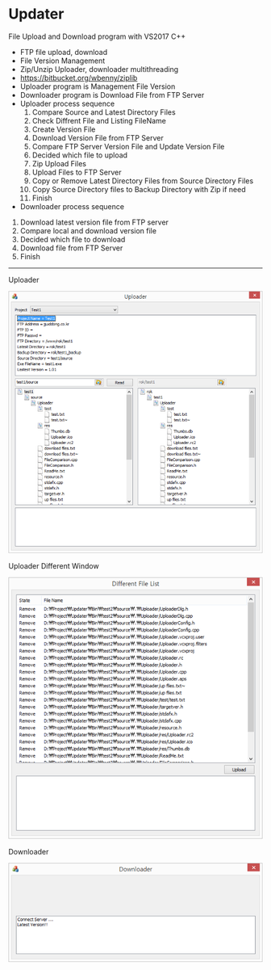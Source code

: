 # Updater
File Upload and Download program with VS2017 C++
- FTP file upload, download
- File Version Management
- Zip/Unzip Uploader, downloader multithreading
 - https://bitbucket.org/wbenny/ziplib
- Uploader program is Management File Version
- Downloader program is Download File from FTP Server
- Uploader process sequence
  1. Compare Source and Latest Directory Files
  2. Check Diffrent File and Listing FileName
  3. Create Version File
  4. Download Version File from FTP Server
  5. Compare FTP Server Version File and Update Version File
  6. Decided which file to upload 
  7. Zip Upload Files
  8. Upload Files to FTP Server
  9. Copy or Remove Latest Directory Files from Source Directory Files
  10. Copy Source Directory files to Backup Directory with Zip if need
  11. Finish
- Downloader process sequence
 1. Download latest version file from FTP server
 2. Compare local and download version file
 3. Decided which file to download
 4. Download file from FTP Server
 5. Finish
 
 --------------------------------------------------------------
Uploader

![Alt text](https://github.com/jjuiddong/Updater/blob/master/Doc/img1.png?raw=true)

Uploader Different Window

![Alt text](https://github.com/jjuiddong/Updater/blob/master/Doc/img2.png?raw=true)

Downloader

![Alt text](https://github.com/jjuiddong/Updater/blob/master/Doc/img3.png?raw=true)
